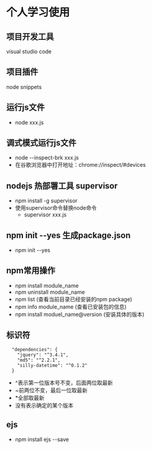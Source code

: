 # 个人学习使用
## 项目开发工具
visual studio code

## 项目插件
node snippets

## 运行js文件
- node xxx.js
## 调式模式运行js文件
- node --inspect-brk xxx.js
- 在谷歌浏览器中打开地址：chrome://inspect/#devices

## nodejs 热部署工具 supervisor
- npm install -g supervisor
- 使用supervisor命令替换node命令
    - supervisor xxx.js

## npm init --yes 生成package.json
- npm init --yes

## npm常用操作
- npm install module_name
- npm uninstall module_name
- npm list (查看当前目录已经安装的npm package)
- npm info module_name (查看已安装包的信息)
- npm install moduel_name@version (安装具体的版本)

## 标识符
```
  "dependencies": {
    "jquery": "^3.4.1",
    "md5": "^2.2.1",
    "silly-datetime": "^0.1.2"
  }
```
- ^表示第一位版本号不变，后面两位取最新
- ~前两位不变，最后一位取最新
- *全部取最新
- 没有表示确定的某个版本

## ejs
- npm install ejs --save